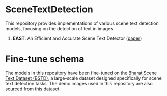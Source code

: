 # SceneTextDetection
This repository provides implementations of various scene text detection models, focusing on the detection of text in images.
1. **EAST**: An Efficient and Accurate Scene Text Detector ([paper](https://arxiv.org/abs/1704.03155))

# Fine-tune schema
The models in this repository have been fine-tuned on the [Bharat Scene Text Dataset (BSTD)](https://github.com/Bhashini-IITJ/BharatSceneTextDataset), a large-scale dataset designed specifically for scene text detection tasks. The demo images used in this repository are also sourced from this dataset.